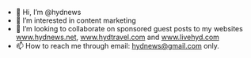 - 👋 Hi, I’m @hydnews
- 👀 I’m interested in content marketing 
- 💞️ I’m looking to collaborate on sponsored guest posts to my websites www.hydnews.net, www.hydtravel.com and www.livehyd.com 
- 📫 How to reach me through email: hydnews@gmail.com only.

<!---
hydnews/hydnews is a ✨ special ✨ repository because its `README.md` (this file) appears on your GitHub profile.
You can click the Preview link to take a look at your changes.
--->
